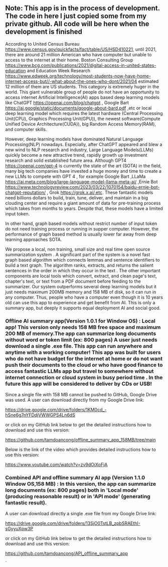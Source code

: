 ﻿## Note: This app is in the process of development. The code in here I just copied some from my private github. All code will be here when the development is finished
According to  United Census Bureau https://www.census.gov/quickfacts/fact/table/US/HSD410221, until 2021, there are around 21 million American who have computer but unable to access to the internet at their home.
Boston Consulting Group https://www.bcg.com/publications/2021/digital-access-in-united-states-education and Education Week Research https://www.edweek.org/technology/most-students-now-have-home-internet-access-but//-what-about-the-ones-who-dont/2021/04 estimated 12 million of them are US students.
This category is extremely huger in the world.
This giant vulnerable group of people do not have an opportunity to access  internet Artificial Intelligence(AI)  apps based deep learning models like ChatGPT https://openai.com/blog/chatgpt , Google Bart https://ai.google/static/documents/google-about-bard.pdf ,etc or  local deep learning model which requires  the latest hardware (Central Processing Unit(CPU), Graphics Processing Unit(GPU)), the newest software(Compute Unified Device Architecture(CUDA)), big Random Access Memory(RAM), and computer skills.

However, deep learning models have dominated Natural Language Processing(NLP) nowadays.
Especially, after ChatGPT appeared and blew a new wind to NLP research and industry, Large Language Models(LLMs) quickly become a new attractive trend, rapidly growth up investment research and solid established future area.
Although GPT4 https://openai.com/gpt-4 is currently the state of the art (SOTA) in the field, many big tech companies have invested a huge money and time to create a new LLMs to compete with GPT 4 , for example Google Bart ,LLaMa https://ai.meta.com/blog/large-language-model-llama-meta-ai/ ,Ernie Bot https://www.technologyreview.com/2023/03/22/1070154/baidu-ernie-bot-chatgpt-reputation/ , Grok https://grok.x.ai/,etc.
These fantastic models need billions dollars to build, train, tune, deliver, and maintain  in a big clouding center and require a giant amount of data for pre-training process which takes from months to years.
Despite that, these models have a limited input token.

In other hand, graph based models without restrict number of input token do not need training process or  running in supper computer.
However, the performance of graph based method is usually lower  far away from  deep learning approaches SOTA.

We propose a local, non training, small size and real time   open source summarization system .
A significant part of the system is a novel fast graph based algorithm which connects lemmas and sentence identifiers to build a text graph.
The algorithm  ranks, extracts, and returns  the salient sentences in the order in which they occur in the text .
The other important components are local tools which convert, extract, and clean page's text, chapter's text, or text from a PDF document before feeding to the summarizer.
Our system outperforms several deep learning models but it just needs maximum 200MB memory and 158 MB of disk, so it  can run in any computer.
Thus, people who have a computer even though it is 10 years old can use this app to experience and get benefit from AI.
This is only a summary app, but deeply it supports equal deployment AI and social good.

### Offline AI summary app(Version 1.0.1 for Window OS) : Local app! This version only needs 158 MB free space and maximum 200 MB of memory.The app can summarize long documents without word or token limit (ex: 800 pages) A user just needs download a single .exe file. This app can run anywhere and anytime with a working computer! This app was built for users who do not have budget for the internet at home or do not want push their documents to the cloud or who  have good finance to access fantastic LLMs app but travel to somewhere without internet connection or cloud system in busy period time . In the future this app will be considered to deliver by CDs or USB!

Since a single file with 158 MB cannot be pushed to GitHub, Google Drive was used. A user can download directly from my Google Drive link:

https://drive.google.com/drive/folders/1KM0cd_-hSne6g7nYFDdjVWWGPS4Ln6dS

 or  click on my GitHub link below to get the detailed instructions how to download and use this version:

https://github.com/tamdoancong/offline_summary_app_158MB/tree/main

Below  is the link of the video which provides detailed instructions how to use this version:  

https://www.youtube.com/watch?v=zv9dOiXoFjA



### Combined API and offline summary AI app (Version 1.1.0 Window OS,158 MB) : In this version, the app can summarize long documents  (ex: 800 pages) both  in 'Local mode' (producing reasonable result) or in 'API mode' (generating fantastic result).

A user can download directly a single .exe file from my Google Drive link:

https://drive.google.com/drive/folders/13SjO0TstLB_zpbSRAEthI-sGyyuXpw3P

or  click on my GitHub link below to get the detailed instructions how to download and use this version:

https://github.com/tamdoancong/API_offline_summary_app



`